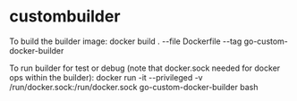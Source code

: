 # custombuilder
To build the builder image:
docker build . --file Dockerfile --tag go-custom-docker-builder

To run builder for test or debug (note that docker.sock needed for docker ops within the builder):
docker run -it --privileged -v /run/docker.sock:/run/docker.sock go-custom-docker-builder bash
